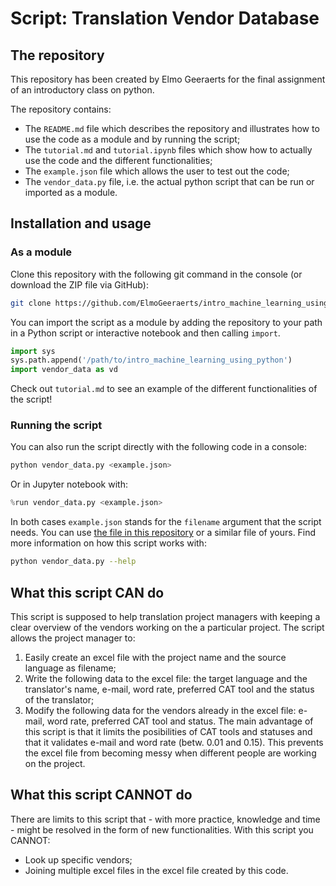 # Script: Translation Vendor Database

## The repository
This repository has been created by Elmo Geeraerts for the final assignment of an introductory class on python.

The repository contains:
- The `README.md` file which describes the repository and illustrates how to use the code as a module and by running the script;
- The `tutorial.md` and `tutorial.ipynb` files which show how to actually use the code and the different functionalities;
- The `example.json` file which allows the user to test out the code;
- The `vendor_data.py` file, i.e. the actual python script that can be run or imported as a module.

## Installation and usage

### As a module
Clone this repository with the following git command in the console (or download the ZIP file via GitHub):

```sh
git clone https://github.com/ElmoGeeraerts/intro_machine_learning_using_python.git
```

You can import the script as a module by adding the repository to your path in a Python script or interactive notebook and then calling `import`.

```python
import sys
sys.path.append('/path/to/intro_machine_learning_using_python')
import vendor_data as vd
```

Check out `tutorial.md` to see an example of the different functionalities of the script!

### Running the script
You can also run the script directly with the following code in a console:

```sh
python vendor_data.py <example.json>
```

Or in Jupyter notebook with:

```python
%run vendor_data.py <example.json>
```

In both cases `example.json` stands for the `filename` argument that the script needs. You can use [the file in this repository](example.json) or a similar file of yours. Find more information on how this script works with:

```sh
python vendor_data.py --help
```

## What this script CAN do

This script is supposed to help translation project managers with keeping a clear overview of the vendors working on the a particular project.
The script allows the project manager to:
1. Easily create an excel file with the project name and the source language as filename;
2. Write the following data to the excel file: the target language and the translator's name, e-mail, word rate, preferred CAT tool and the status of the translator;
3. Modify the following data for the vendors already in the excel file: e-mail, word rate, preferred CAT tool and status.
The main advantage of this script is that it limits the posibilities of CAT tools and statuses and that it validates e-mail and word rate (betw. 0.01 and 0.15). This prevents the excel file from becoming messy when different people are working on the project.

## What this script CANNOT do
There are limits to this script that - with more practice, knowledge and time - might be resolved in the form of new functionalities.
With this script you CANNOT:
- Look up specific vendors;
- Joining multiple excel files in the excel file created by this code.
